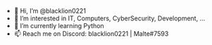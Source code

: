 - 👋 Hi, I’m @blacklion0221
- 👀 I’m interested in IT, Computers, CyberSecurity, Development, ...
- 🌱 I’m currently learning Python
- 📫 Reach me on Discord: blacklion0221 | Malte#7593

<!---
blacklion0221/blacklion0221 is a ✨ special ✨ repository because its `README.md` (this file) appears on your GitHub profile.
You can click the Preview link to take a look at your changes.
--->
